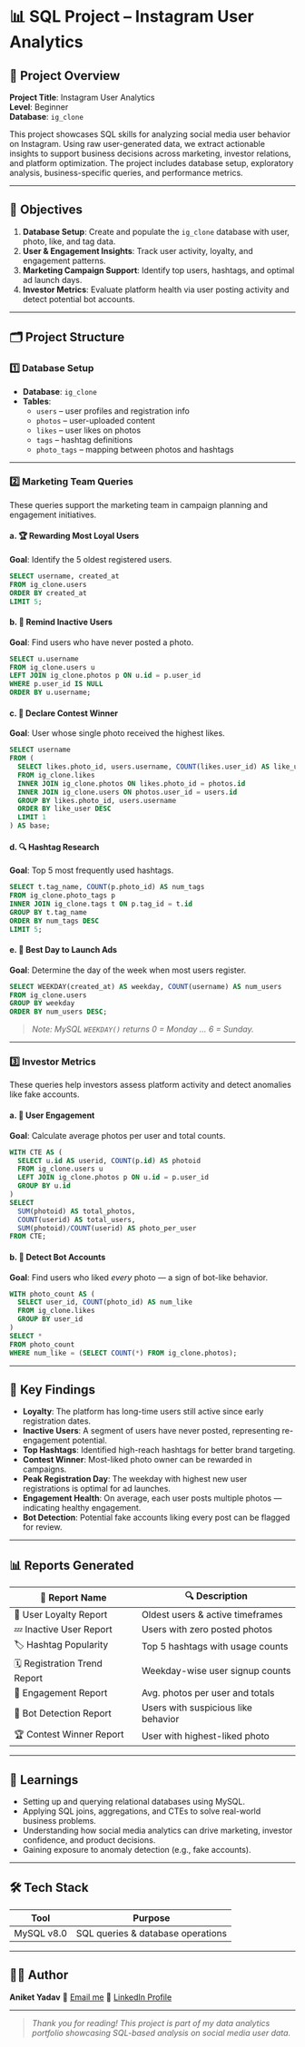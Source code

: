 # 📊 SQL Project – Instagram User Analytics

## 🧾 Project Overview

**Project Title**: Instagram User Analytics  
**Level**: Beginner  
**Database**: `ig_clone`  

This project showcases SQL skills for analyzing social media user behavior on Instagram. Using raw user-generated data, we extract actionable insights to support business decisions across marketing, investor relations, and platform optimization. The project includes database setup, exploratory analysis, business-specific queries, and performance metrics.

---

## 🎯 Objectives

1. **Database Setup**: Create and populate the `ig_clone` database with user, photo, like, and tag data.
2. **User & Engagement Insights**: Track user activity, loyalty, and engagement patterns.
3. **Marketing Campaign Support**: Identify top users, hashtags, and optimal ad launch days.
4. **Investor Metrics**: Evaluate platform health via user posting activity and detect potential bot accounts.

---

## 🗂 Project Structure

### 1️⃣ Database Setup

- **Database**: `ig_clone`
- **Tables**:
  - `users` – user profiles and registration info
  - `photos` – user-uploaded content
  - `likes` – user likes on photos
  - `tags` – hashtag definitions
  - `photo_tags` – mapping between photos and hashtags

---

### 2️⃣ Marketing Team Queries

These queries support the marketing team in campaign planning and engagement initiatives.

#### a. 🏆 Rewarding Most Loyal Users  
**Goal**: Identify the 5 oldest registered users.

```sql
SELECT username, created_at
FROM ig_clone.users
ORDER BY created_at
LIMIT 5;
````

#### b. 📩 Remind Inactive Users

**Goal**: Find users who have never posted a photo.

```sql
SELECT u.username
FROM ig_clone.users u
LEFT JOIN ig_clone.photos p ON u.id = p.user_id
WHERE p.user_id IS NULL
ORDER BY u.username;
```

#### c. 🎉 Declare Contest Winner

**Goal**: User whose single photo received the highest likes.

```sql
SELECT username
FROM (
  SELECT likes.photo_id, users.username, COUNT(likes.user_id) AS like_user
  FROM ig_clone.likes
  INNER JOIN ig_clone.photos ON likes.photo_id = photos.id
  INNER JOIN ig_clone.users ON photos.user_id = users.id
  GROUP BY likes.photo_id, users.username
  ORDER BY like_user DESC
  LIMIT 1
) AS base;
```

#### d. 🔍 Hashtag Research

**Goal**: Top 5 most frequently used hashtags.

```sql
SELECT t.tag_name, COUNT(p.photo_id) AS num_tags
FROM ig_clone.photo_tags p
INNER JOIN ig_clone.tags t ON p.tag_id = t.id
GROUP BY t.tag_name
ORDER BY num_tags DESC
LIMIT 5;
```

#### e. 📆 Best Day to Launch Ads

**Goal**: Determine the day of the week when most users register.

```sql
SELECT WEEKDAY(created_at) AS weekday, COUNT(username) AS num_users
FROM ig_clone.users
GROUP BY weekday
ORDER BY num_users DESC;
```

> *Note: MySQL `WEEKDAY()` returns 0 = Monday … 6 = Sunday.*

---

### 3️⃣ Investor Metrics

These queries help investors assess platform activity and detect anomalies like fake accounts.

#### a. 📸 User Engagement

**Goal**: Calculate average photos per user and total counts.

```sql
WITH CTE AS (
  SELECT u.id AS userid, COUNT(p.id) AS photoid
  FROM ig_clone.users u
  LEFT JOIN ig_clone.photos p ON u.id = p.user_id
  GROUP BY u.id
)
SELECT 
  SUM(photoid) AS total_photos,
  COUNT(userid) AS total_users,
  SUM(photoid)/COUNT(userid) AS photo_per_user
FROM CTE;
```

#### b. 🤖 Detect Bot Accounts

**Goal**: Find users who liked *every* photo — a sign of bot-like behavior.

```sql
WITH photo_count AS (
  SELECT user_id, COUNT(photo_id) AS num_like
  FROM ig_clone.likes
  GROUP BY user_id
)
SELECT *
FROM photo_count
WHERE num_like = (SELECT COUNT(*) FROM ig_clone.photos);
```

---

## 📌 Key Findings

* **Loyalty**: The platform has long-time users still active since early registration dates.
* **Inactive Users**: A segment of users have never posted, representing re-engagement potential.
* **Top Hashtags**: Identified high-reach hashtags for better brand targeting.
* **Contest Winner**: Most-liked photo owner can be rewarded in campaigns.
* **Peak Registration Day**: The weekday with highest new user registrations is optimal for ad launches.
* **Engagement Health**: On average, each user posts multiple photos — indicating healthy engagement.
* **Bot Detection**: Potential fake accounts liking every post can be flagged for review.

---

## 📊 Reports Generated

| 📑 Report Name               | 🔍 Description                      |
| ---------------------------- | ----------------------------------- |
| 👥 User Loyalty Report       | Oldest users & active timeframes    |
| 💤 Inactive User Report      | Users with zero posted photos       |
| 🏷 Hashtag Popularity        | Top 5 hashtags with usage counts    |
| 🗓 Registration Trend Report | Weekday-wise user signup counts     |
| 📸 Engagement Report         | Avg. photos per user and totals     |
| 🤖 Bot Detection Report      | Users with suspicious like behavior |
| 🏆 Contest Winner Report     | User with highest-liked photo       |

---

## 🧠 Learnings

* Setting up and querying relational databases using MySQL.
* Applying SQL joins, aggregations, and CTEs to solve real-world business problems.
* Understanding how social media analytics can drive marketing, investor confidence, and product decisions.
* Gaining exposure to anomaly detection (e.g., fake accounts).

---

## 🛠️ Tech Stack

| Tool          | Purpose                           |
| ------------- | --------------------------------- |
| MySQL v8.0    | SQL queries & database operations |
---

## 👨‍💻 Author

**Aniket Yadav**
📧 [Email me](mailto:andyyadav12@gmail.com)
🔗 [LinkedIn Profile](https://www.linkedin.com/in/aniket-yadav-/)

---

> *Thank you for reading! This project is part of my data analytics portfolio showcasing SQL-based analysis on social media user data.*
